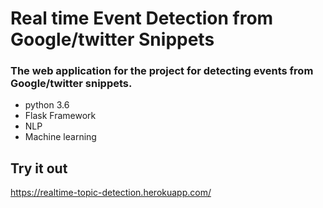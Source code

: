 # Real time Event Detection from Google/twitter Snippets

### The web application for the project for detecting events from Google/twitter snippets.
- python 3.6
- Flask Framework 
- NLP
- Machine learning

## Try it out
https://realtime-topic-detection.herokuapp.com/
